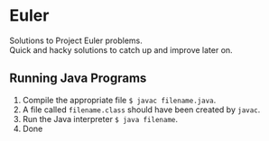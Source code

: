 Euler
====
Solutions to Project Euler problems.                                     
Quick and hacky solutions to catch up and improve later on.

## Running Java Programs
1. Compile the appropriate file ```$ javac filename.java```.     
2. A file called ```filename.class``` should have been created by ```javac```.  
3. Run the Java interpreter ```$ java filename```.
4. Done
